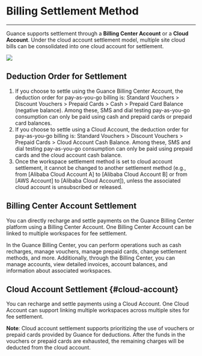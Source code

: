 # Billing Settlement Method
---

Guance supports settlement through a **Billing Center Account** or a **Cloud Account**. Under the cloud account settlement model, multiple site cloud bills can be consolidated into one cloud account for settlement.

![](../img/billing-index-1.png)

## Deduction Order for Settlement

1. If you choose to settle using the Guance Billing Center Account, the deduction order for pay-as-you-go billing is: Standard Vouchers > Discount Vouchers > Prepaid Cards > Cash > Prepaid Card Balance (negative balance). Among these, SMS and dial testing pay-as-you-go consumption can only be paid using cash and prepaid cards or prepaid card balances.
2. If you choose to settle using a Cloud Account, the deduction order for pay-as-you-go billing is: Standard Vouchers > Discount Vouchers > Prepaid Cards > Cloud Account Cash Balance. Among these, SMS and dial testing pay-as-you-go consumption can only be paid using prepaid cards and the cloud account cash balance.
3. Once the workspace settlement method is set to cloud account settlement, it cannot be changed to another settlement method (e.g., from [Alibaba Cloud Account A] to [Alibaba Cloud Account B] or from [AWS Account] to [Alibaba Cloud Account]), unless the associated cloud account is unsubscribed or released.

## Billing Center Account Settlement

You can directly recharge and settle payments on the Guance Billing Center platform using a Billing Center Account. One Billing Center Account can be linked to multiple workspaces for fee settlement.

In the Guance Billing Center, you can perform operations such as cash recharges, manage vouchers, manage prepaid cards, change settlement methods, and more. Additionally, through the Billing Center, you can manage accounts, view detailed invoices, account balances, and information about associated workspaces.

## Cloud Account Settlement {#cloud-account}

You can recharge and settle payments using a Cloud Account. One Cloud Account can support linking multiple workspaces across multiple sites for fee settlement.

**Note**: Cloud account settlement supports prioritizing the use of vouchers or prepaid cards provided by Guance for deductions. After the funds in the vouchers or prepaid cards are exhausted, the remaining charges will be deducted from the cloud account.